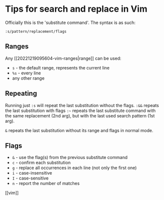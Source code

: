 # Tips for search and replace in Vim

Officially this is the 'substitute command'.
The syntax is as such:
```vim
:s/pattern/replacement/flags
```

## Ranges
Any [[20221219095604-vim-ranges|range]] can be used:
- `s` - the default range, represents the current line
- `%s` - every line
- any other range

## Repeating
Running just `:s` will repeat the last substitution without the flags.
`:&&` repeats the last substitution with flags
`:~` repeats the last substitute command with the same replacement (2nd arg), but with the last used search pattern (1st arg).

`&` repeats the last substitution without its range and flags in normal mode.

## Flags
-   `&` - use the flag(s) from the previous substitute command
-   `c` - confirm each substitution
-   `g` - replace all occurrences in each line (not only the first one)
-   `i` - case-insensitive
-   `I` - case-sensitive
-   `n` - report the number of matches

[[vim]]